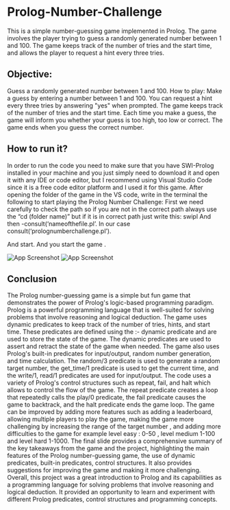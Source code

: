 # Prolog-Number-Challenge
This is a simple number-guessing game implemented in Prolog. The game involves the player trying to guess a randomly generated number between 1 and 100. The game keeps track of the number of tries and the start time,  and allows the player to request a hint every three tries.


## Objective: 
Guess a randomly generated number between 1 and 100.
How to play:
Make a guess by entering a number between 1 and 100.
You can request a hint every three tries by answering "yes" when prompted.
The game keeps track of the number of tries and the start time.
Each time you make a guess, the game will inform you whether your guess is too high, too low or correct.
The game ends when you guess the correct number.

## How to run it?

In order to run the code you need to make sure that you have SWI-Prolog installed in your machine and you just simply need to download it and open it with any IDE or code editor, but I recommend using Visual Studio Code since it is a free code editor platform and I used it for this game. After opening the folder of the game in the VS code, write in the terminal the following to start playing the Prolog Number Challenge:
First we need carefully to check the path so if you are not in the correct path always use the “cd (folder name)” but if it is in correct path just write this:
swipl 
And then 
-consult(‘nameofthefile.pl’. In our case consult(‘prolognumberchallenge.pl’).

And start. And you start the game .


![App Screenshot](https://i.imgur.com/IEHEWUC.png)
![App Screenshot](https://i.imgur.com/5fRdRy4.png)


## Conclusion

The Prolog number-guessing game is a simple but fun game that demonstrates the power of Prolog's logic-based programming paradigm. Prolog is a powerful programming language that is well-suited for solving problems that involve reasoning and logical deduction.
The game uses dynamic predicates to keep track of the number of tries, hints, and start time. These predicates are defined using the :- dynamic predicate and are used to store the state of the game. The dynamic predicates are used to assert and retract the state of the game when needed.
The game also uses Prolog's built-in predicates for input/output, random number generation, and time calculation. The random/3 predicate is used to generate a random target number, the get_time/1 predicate is used to get the current time, and the write/1, read/1 predicates are used for input/output.
The code uses a variety of Prolog's control structures such as repeat, fail, and halt which allows to control the flow of the game. The repeat predicate creates a loop that repeatedly calls the play/0 predicate, the fail predicate causes the game to backtrack, and the halt predicate ends the game loop.
The game can be improved by adding more features such as adding a leaderboard, allowing multiple players to play the game, making the game more challenging by increasing the range of the target number , and adding more difficulties to the game for example level easy : 0-50 , level medium 1-100 and level hard 1-1000.
The final slide provides a comprehensive summary of the key takeaways from the game and the project, highlighting the main features of the Prolog number-guessing game, the use of dynamic predicates, built-in predicates, control structures.
It also provides suggestions for improving the game and making it more challenging.
Overall, this project was a great introduction to Prolog and its capabilities as a programming language for solving problems that involve reasoning and logical deduction. It provided an opportunity to learn and experiment with different Prolog predicates, control structures and programming concepts.



